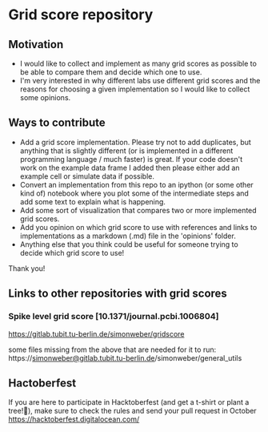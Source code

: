 # Grid score repository

## Motivation

- I would like to collect and implement as many grid scores as possible to be able to compare them and decide which one to use.
- I'm very interested in why different labs use different grid scores and the reasons for choosing a given implementation so I would like to collect some opinions.

## Ways to contribute

- Add a grid score implementation. Please try not to add duplicates, but anything that is slightly different (or is implemented in a different programming language / much faster) is great. If your code doesn't work on the example data frame I added then please either add an example cell or simulate data if possible.
- Convert an implementation from this repo to an ipython (or some other kind of) notebook where you plot some of the intermediate steps and add some text to explain what is happening.
- Add some sort of visualization that compares two or more implemented grid scores.
- Add you opinion on which grid score to use with references and links to implementations as a markdown (.md) file in the 'opinions' folder.
- Anything else that you think could be useful for someone trying to decide which grid score to use!

Thank you!



## Links to other repositories with grid scores

### Spike level grid score [10.1371/journal.pcbi.1006804]
https://gitlab.tubit.tu-berlin.de/simonweber/gridscore

some files missing from the above that are needed for it to run:
https://simonweber@gitlab.tubit.tu-berlin.de/simonweber/general_utils


## Hactoberfest
If you are here to participate in Hacktoberfest (and get a t-shirt or plant a tree!:evergreen_tree:), make sure to check the rules and send your pull request in October https://hacktoberfest.digitalocean.com/



